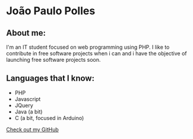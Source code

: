 # João Paulo Polles

## About me:

I'm an IT student focused on web programming using PHP. I like to contribute in free software projects when i can and i have the objective of launching free software projects soon.

## Languages that I know:
- PHP
- Javascript
- JQuery
- Java (a bit)
- C (a bit, focused in Arduino)

[Check out my GitHub](https://github.com/jppcel)
